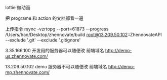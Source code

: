 lottie 做动画

把 programe 和 action 的文档都看一遍

上传指令
rsync -vzrtopg --port=61873 --progress /Users/han/Desktop/zhennovate/build root@13.209.50.102::ZhennovateAPI --exclude '.git' --exclude '.gitignore'

3.35.166.100 开发用的服务器可以随便改 前端域名 http://demo-us.zhennovate.com/

13.209.50.102 demo 服务器不可以随便改 前端域名 http://demo-mp.zhennovate.com/
